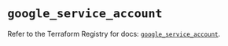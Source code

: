 # `google_service_account`

Refer to the Terraform Registry for docs: [`google_service_account`](https://registry.terraform.io/providers/hashicorp/google-beta/5.15.0/docs/resources/google_service_account).
